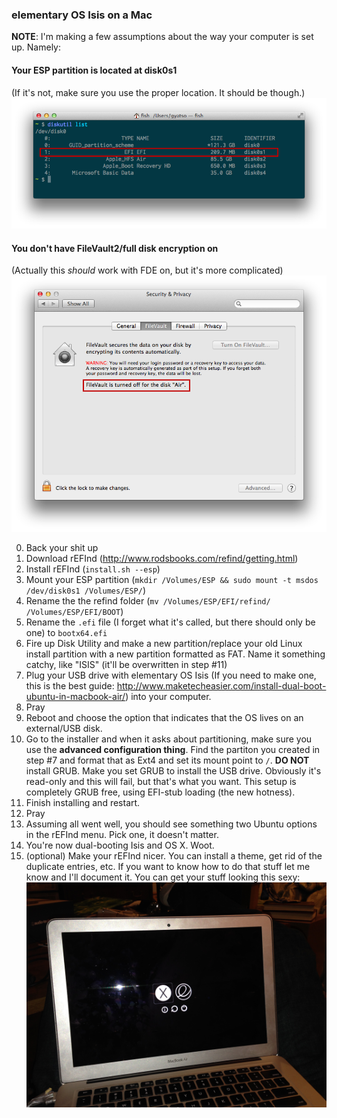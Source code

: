 ### elementary OS Isis on a Mac

**NOTE**: I'm making a few assumptions about the way your computer is set up. Namely:

#### Your ESP partition is located at disk0s1
(If it's not, make sure you use the proper location. It should be though.)
![wheres-esp](img/wheres-esp.png)

#### You don't have FileVault2/full disk encryption on
(Actually this *should* work with FDE on, but it's more complicated)
![no-fde](img/no-fde.png)

0. Back your shit up
1. Download rEFInd (http://www.rodsbooks.com/refind/getting.html)
2. Install rEFInd (`install.sh --esp`)
3. Mount your ESP partition (`mkdir /Volumes/ESP && sudo mount -t msdos /dev/disk0s1 /Volumes/ESP/`)
4. Rename the the refind folder (`mv /Volumes/ESP/EFI/refind/ /Volumes/ESP/EFI/BOOT`)
5. Rename the `.efi` file (I forget what it's called, but there should only be one) to `bootx64.efi`
6. Fire up Disk Utility and make a new partition/replace your old Linux install partition with a new partition formatted as FAT. Name it something catchy, like "ISIS" (it'll be overwritten in step #11)
7. Plug your USB drive with elementary OS Isis (If you need to make one, this is the best guide: http://www.maketecheasier.com/install-dual-boot-ubuntu-in-macbook-air/) into your computer.
8. Pray
9. Reboot and choose the option that indicates that the OS lives on an external/USB disk.
10. Go to the installer and when it asks about partitioning, make sure you use the **advanced configuration thing**. Find the partiton you created in step #7 and format that as Ext4 and set its mount point to `/`. **DO NOT** install GRUB. Make you set GRUB to install the USB drive. Obviously it's read-only and this will fail, but that's what you want. This setup is completely GRUB free, using EFI-stub loading (the new hotness).
11. Finish installing and restart.
12. Pray
13. Assuming all went well, you should see something two Ubuntu options in the rEFInd menu. Pick one, it doesn't matter.
14. You're now dual-booting Isis and OS X. Woot.
15. (optional) Make your rEFInd nicer. You can install a theme, get rid of the duplicate entries, etc. If you want to know how to do that stuff let me know and I'll document it. You can get your stuff looking this sexy:
![no-fde](img/finished-product.jpg)

